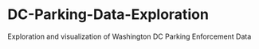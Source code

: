 # DC-Parking-Data-Exploration
Exploration and visualization of Washington DC Parking Enforcement Data
